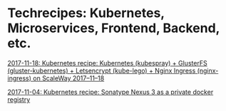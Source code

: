 # Techrecipes: Kubernetes, Microservices, Frontend, Backend, etc.

[2017-11-18: Kubernetes recipe: Kubernetes (kubespray) + GlusterFS (gluster-kubernetes) + Letsencrypt (kube-lego) + Nginx Ingress (nginx-ingress) on ScaleWay 2017–11–18](recipes/2017-11-18-kubernetes-recipe-kubernetes-glusterfs-nginx-ingres-kube-lego-on-scaleway.md)

[2017-11-04: Kubernetes recipe: Sonatype Nexus 3 as a private docker registry](recipes/2017-11-04-kubernetes-recipe-sonatype-nexus-3-as-private-docker-registry.md)
